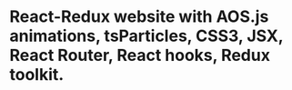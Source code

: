 # React-Redux website with AOS.js animations, tsParticles, CSS3, JSX, React Router, React hooks, Redux toolkit.
